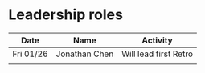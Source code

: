 # Leadership roles

| Date      | Name              | Activity                                               |
|-----------|-------------------|--------------------------------------------------------|
| Fri 01/26 | Jonathan Chen     | Will lead first Retro                                  | 
|  |        |                                   | 
